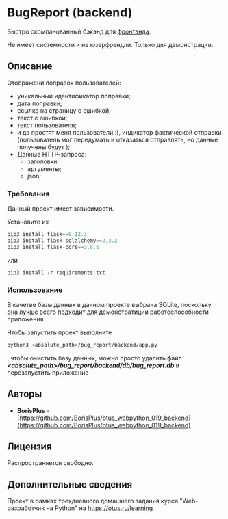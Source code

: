 # BugReport (backend)

Быстро скомпанованный бэкэнд для [фронтэнда](https://github.com/BorisPlus/otus_webpython_019_frontend).

Не имеет системности и не юзерфрендли. Только для демонстрации.

## Описание

Отображени поправок пользователей:
* уникальный идентификатор поправки;
* дата поправки;
* ссылка на страницу с ошибкой;
* текст с ошибкой;
* текст пользователя;
*  и да простят меня пользователи :), индикатор фактической отправки (пользователь мог передумать и отказаться отправлять, но данные получены будут );
* Данные HTTP-запроса:
  * заголовки;
  * аргументы;
  * json;


### Требования

Данный проект имеет зависимости.

Установите их

```python
pip3 install flask==0.12.3 
pip3 install flask-sqlalchemy==2.3.2
pip3 install flask-cors==3.0.6
```

или

```
pip3 install -r requirements.txt
```

### Использование

В качетве базы данных в данном проекте выбрана SQLite, поскольку она лучше всего подходит для демонстратиции работоспособности приложения. 

Чтобы запустить проект выполните
```bash
python3 <absolute_path>/bug_report/backend/app.py
```
, чтобы очистить базу данных, можно просто удалить файл **_<absolute_path>/bug_report/backend/db/bug_report.db_** и перезапустить приложение 

## Авторы

* **BorisPlus** - [https://github.com/BorisPlus/otus_webpython_019_backend](https://github.com/BorisPlus/otus_webpython_019_backend)

## Лицензия

Распространяется свободно.

## Дополнительные сведения

Проект в рамках трехдневного домашнего задания курса "Web-разработчик на Python" на https://otus.ru/learning
